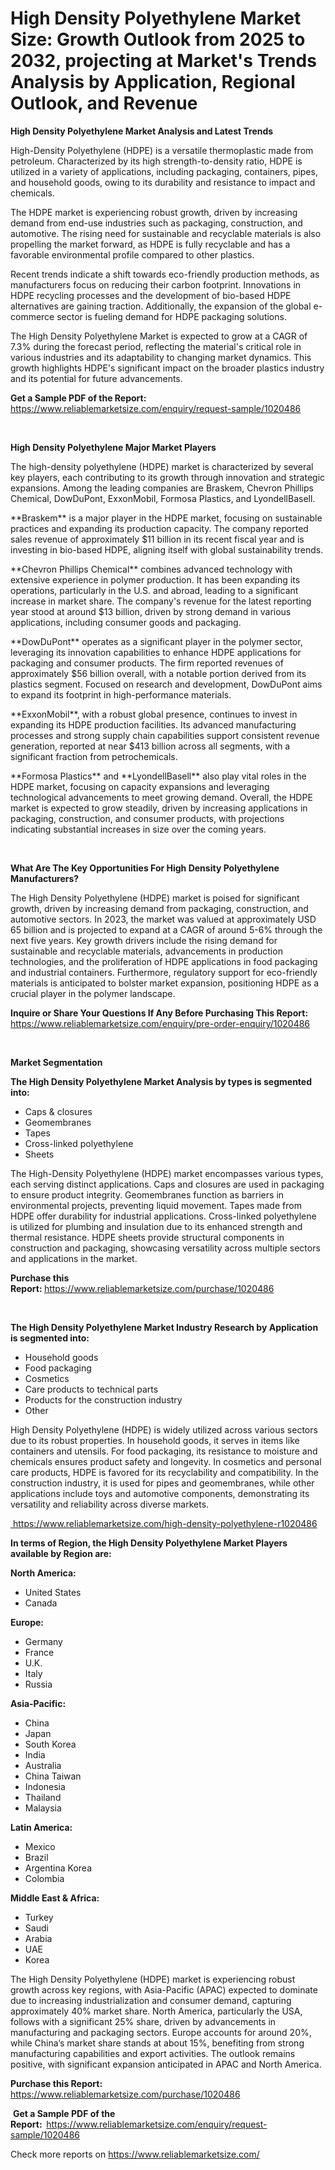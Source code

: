 <p><h1>High Density Polyethylene Market Size: Growth Outlook from 2025 to 2032, projecting at Market's Trends Analysis by Application, Regional Outlook, and Revenue</h1></p><p><strong>High Density Polyethylene Market Analysis and Latest Trends</strong></p>
<p><p>High-Density Polyethylene (HDPE) is a versatile thermoplastic made from petroleum. Characterized by its high strength-to-density ratio, HDPE is utilized in a variety of applications, including packaging, containers, pipes, and household goods, owing to its durability and resistance to impact and chemicals.</p><p>The HDPE market is experiencing robust growth, driven by increasing demand from end-use industries such as packaging, construction, and automotive. The rising need for sustainable and recyclable materials is also propelling the market forward, as HDPE is fully recyclable and has a favorable environmental profile compared to other plastics.</p><p>Recent trends indicate a shift towards eco-friendly production methods, as manufacturers focus on reducing their carbon footprint. Innovations in HDPE recycling processes and the development of bio-based HDPE alternatives are gaining traction. Additionally, the expansion of the global e-commerce sector is fueling demand for HDPE packaging solutions.</p><p>The High Density Polyethylene Market is expected to grow at a CAGR of 7.3% during the forecast period, reflecting the material's critical role in various industries and its adaptability to changing market dynamics. This growth highlights HDPE's significant impact on the broader plastics industry and its potential for future advancements.</p></p>
<p><strong>Get a Sample PDF of the Report:&nbsp;</strong> <a href="https://www.reliablemarketsize.com/enquiry/request-sample/1020486?utm_campaign=2936&utm_medium=2&utm_source=Github&utm_content=ia&utm_term=31032025&utm_id=high-density-polyethylene">https://www.reliablemarketsize.com/enquiry/request-sample/1020486</a></p>
<p>&nbsp;</p>
<p><strong>High Density Polyethylene Major Market Players</strong></p>
<p><p>The high-density polyethylene (HDPE) market is characterized by several key players, each contributing to its growth through innovation and strategic expansions. Among the leading companies are Braskem, Chevron Phillips Chemical, DowDuPont, ExxonMobil, Formosa Plastics, and LyondellBasell.</p><p>**Braskem** is a major player in the HDPE market, focusing on sustainable practices and expanding its production capacity. The company reported sales revenue of approximately $11 billion in its recent fiscal year and is investing in bio-based HDPE, aligning itself with global sustainability trends.</p><p>**Chevron Phillips Chemical** combines advanced technology with extensive experience in polymer production. It has been expanding its operations, particularly in the U.S. and abroad, leading to a significant increase in market share. The company's revenue for the latest reporting year stood at around $13 billion, driven by strong demand in various applications, including consumer goods and packaging.</p><p>**DowDuPont** operates as a significant player in the polymer sector, leveraging its innovation capabilities to enhance HDPE applications for packaging and consumer products. The firm reported revenues of approximately $56 billion overall, with a notable portion derived from its plastics segment. Focused on research and development, DowDuPont aims to expand its footprint in high-performance materials.</p><p>**ExxonMobil**, with a robust global presence, continues to invest in expanding its HDPE production facilities. Its advanced manufacturing processes and strong supply chain capabilities support consistent revenue generation, reported at near $413 billion across all segments, with a significant fraction from petrochemicals.</p><p>**Formosa Plastics** and **LyondellBasell** also play vital roles in the HDPE market, focusing on capacity expansions and leveraging technological advancements to meet growing demand. Overall, the HDPE market is expected to grow steadily, driven by increasing applications in packaging, construction, and consumer products, with projections indicating substantial increases in size over the coming years.</p></p>
<p>&nbsp;</p>
<p><strong>What Are The Key Opportunities For High Density Polyethylene Manufacturers?</strong></p>
<p><p>The High Density Polyethylene (HDPE) market is poised for significant growth, driven by increasing demand from packaging, construction, and automotive sectors. In 2023, the market was valued at approximately USD 65 billion and is projected to expand at a CAGR of around 5-6% through the next five years. Key growth drivers include the rising demand for sustainable and recyclable materials, advancements in production technologies, and the proliferation of HDPE applications in food packaging and industrial containers. Furthermore, regulatory support for eco-friendly materials is anticipated to bolster market expansion, positioning HDPE as a crucial player in the polymer landscape.</p></p>
<p><strong>Inquire or Share Your Questions If Any Before Purchasing This Report:</strong> <a href="https://www.reliablemarketsize.com/enquiry/pre-order-enquiry/1020486?utm_campaign=2936&utm_medium=2&utm_source=Github&utm_content=ia&utm_term=31032025&utm_id=high-density-polyethylene">https://www.reliablemarketsize.com/enquiry/pre-order-enquiry/1020486</a></p>
<p>&nbsp;</p>
<p><strong>Market Segmentation</strong></p>
<p><strong>The High Density Polyethylene Market Analysis by types is segmented into:</strong></p>
<p><ul><li>Caps & closures</li><li>Geomembranes</li><li>Tapes</li><li>Cross-linked polyethylene</li><li>Sheets</li></ul></p>
<p><p>The High-Density Polyethylene (HDPE) market encompasses various types, each serving distinct applications. Caps and closures are used in packaging to ensure product integrity. Geomembranes function as barriers in environmental projects, preventing liquid movement. Tapes made from HDPE offer durability for industrial applications. Cross-linked polyethylene is utilized for plumbing and insulation due to its enhanced strength and thermal resistance. HDPE sheets provide structural components in construction and packaging, showcasing versatility across multiple sectors and applications in the market.</p></p>
<p><strong>Purchase this Report:&nbsp;</strong><a href="https://www.reliablemarketsize.com/purchase/1020486?utm_campaign=2936&utm_medium=2&utm_source=Github&utm_content=ia&utm_term=31032025&utm_id=high-density-polyethylene">https://www.reliablemarketsize.com/purchase/1020486</a></p>
<p>&nbsp;</p>
<p><strong>The High Density Polyethylene Market Industry Research by Application is segmented into:</strong></p>
<p><ul><li>Household goods</li><li>Food packaging</li><li>Cosmetics</li><li>Care products to technical parts</li><li>Products for the construction industry</li><li>Other</li></ul></p>
<p><p>High Density Polyethylene (HDPE) is widely utilized across various sectors due to its robust properties. In household goods, it serves in items like containers and utensils. For food packaging, its resistance to moisture and chemicals ensures product safety and longevity. In cosmetics and personal care products, HDPE is favored for its recyclability and compatibility. In the construction industry, it is used for pipes and geomembranes, while other applications include toys and automotive components, demonstrating its versatility and reliability across diverse markets.</p></p>
<p><a href="https://www.reliablemarketsize.com/high-density-polyethylene-r1020486?utm_campaign=2936&utm_medium=2&utm_source=Github&utm_content=ia&utm_term=31032025&utm_id=high-density-polyethylene">&nbsp;https://www.reliablemarketsize.com/high-density-polyethylene-r1020486</a></p>
<p><strong>In terms of Region, the High Density Polyethylene Market Players available by Region are:</strong></p>
<p>
    <p> <strong> North America: </strong>
        <ul>
            <li>United States</li>
            <li>Canada</li>
        </ul>
        </p> 
    <p> <strong> Europe: </strong>
        <ul>
            <li>Germany</li>
            <li>France</li>
            <li>U.K.</li>
            <li>Italy</li>
            <li>Russia</li>
        </ul>
        </p> 
    <p> <strong> Asia-Pacific: </strong>
        <ul>
            <li>China</li>
            <li>Japan</li>
            <li>South Korea</li>
            <li>India</li>
            <li>Australia</li>
            <li>China Taiwan</li>
            <li>Indonesia</li>
            <li>Thailand</li>
            <li>Malaysia</li>
        </ul>
        </p> 
    <p> <strong> Latin America: </strong>
        <ul>
            <li>Mexico</li>
            <li>Brazil</li>
            <li>Argentina Korea</li>
            <li>Colombia</li>
        </ul>
        </p> 
    <p> <strong> Middle East & Africa: </strong>
        <ul>
            <li>Turkey</li>
            <li>Saudi</li>
            <li>Arabia</li>
            <li>UAE</li>
            <li>Korea</li>
        </ul>
    </p>
    </p>
<p><p>The High Density Polyethylene (HDPE) market is experiencing robust growth across key regions, with Asia-Pacific (APAC) expected to dominate due to increasing industrialization and consumer demand, capturing approximately 40% market share. North America, particularly the USA, follows with a significant 25% share, driven by advancements in manufacturing and packaging sectors. Europe accounts for around 20%, while China’s market share stands at about 15%, benefiting from strong manufacturing capabilities and export activities. The outlook remains positive, with significant expansion anticipated in APAC and North America.</p></p>
<p><strong>Purchase this Report: </strong><a href="https://www.reliablemarketsize.com/purchase/1020486?utm_campaign=2936&utm_medium=2&utm_source=Github&utm_content=ia&utm_term=31032025&utm_id=high-density-polyethylene">https://www.reliablemarketsize.com/purchase/1020486</a></p>
<p>&nbsp;<strong>Get a Sample PDF of the Report:&nbsp;&nbsp;</strong><a href="https://www.reliablemarketsize.com/enquiry/request-sample/1020486?utm_campaign=2936&utm_medium=2&utm_source=Github&utm_content=ia&utm_term=31032025&utm_id=high-density-polyethylene">https://www.reliablemarketsize.com/enquiry/request-sample/1020486</a></p>
<p><strong></strong></p>
<p>Check more reports on <a href="https://www.reliablemarketsize.com/?utm_campaign=2936&utm_medium=2&utm_source=Github&utm_content=ia&utm_term=31032025&utm_id=high-density-polyethylene">https://www.reliablemarketsize.com/</a></p>